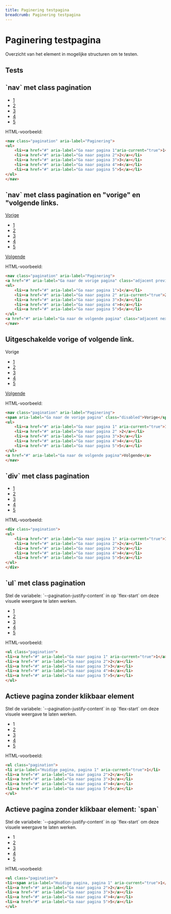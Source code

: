 ```yaml
---
title: Paginering testpagina
breadcrumb: Paginering testpagina
---
```


<h1 id="introduction">Paginering testpagina</h1>

Overzicht van het element in mogelijke structuren om te testen.

<h2 id="tests">Tests</h2>

<h2>`nav` met class pagination</h2>

<nav class="pagination" aria-label="Paginering" id="nav">
  <ul>
    <li><a href="#nav" aria-label="Ga naar pagina 1" aria-current="true">1</a></li>
    <li><a href="#nav" aria-label="Ga naar pagina 2">2</a></li>
    <li><a href="#nav" aria-label="Ga naar pagina 3">3</a></li>
    <li><a href="#nav" aria-label="Ga naar pagina 4">4</a></li>
    <li><a href="#nav" aria-label="Ga naar pagina 5">5</a></li>
  </ul>
</nav>

<p>HTML-voorbeeld:</p>

```html
<nav class="pagination" aria-label="Paginering">
<ul>
    <li><a href="#" aria-label="Ga naar pagina 1"aria-current="true">1</a></li>
    <li><a href="#" aria-label="Ga naar pagina 2">2</a></li>
    <li><a href="#" aria-label="Ga naar pagina 3">3</a></li>
    <li><a href="#" aria-label="Ga naar pagina 4">4</a></li>
    <li><a href="#" aria-label="Ga naar pagina 5">5</a></li>
</ul>
</nav>
```

<h2>`nav` met class pagination en "vorige" en "volgende links.</h2>

<nav class="pagination" aria-label="Paginering" id="next-prev">
  <a href="#next-prev" aria-label="Ga naar de vorige pagina" class="adjacent previous"
    >Vorige</a
  >
  <ul>
    <li><a href="#next-prev" aria-label="Ga naar pagina 1">1</a></li>
    <li><a href="#next-prev" aria-label="Ga naar pagina 2" aria-current="true">2</a></li>
    <li><a href="#next-prev" aria-label="Ga naar pagina 3">3</a></li>
    <li><a href="#next-prev" aria-label="Ga naar pagina 4">4</a></li>
    <li><a href="#next-prev" aria-label="Ga naar pagina 5">5</a></li>
  </ul>
  <a href="#next-prev" aria-label="Ga naar de volgende pagina" class="adjacent next"
    >Volgende</a
  >
</nav>

<p>HTML-voorbeeld:</p>

```html
<nav class="pagination" aria-label="Paginering">
<a href="#" aria-label="Ga naar de vorige pagina" class="adjacent previous">Vorige</a>
<ul>
    <li><a href="#" aria-label="Ga naar pagina 1">1</a></li>
    <li><a href="#" aria-label="Ga naar pagina 2" aria-current="true">2</a></li>
    <li><a href="#" aria-label="Ga naar pagina 3">3</a></li>
    <li><a href="#" aria-label="Ga naar pagina 4">4</a></li>
    <li><a href="#" aria-label="Ga naar pagina 5">5</a></li>
</ul>
<a href="#" aria-label="Ga naar de volgende pagina" class="adjacent next">Volgende</a>
</nav>
```

<h2>Uitgeschakelde vorige of volgende link.</h2>

<nav class="pagination" aria-label="Paginering" id="disabled-next-or-prev">
  <span aria-label="Ga naar de vorige pagina" class="adjacent previous disabled"
    >Vorige</span
  >
  <ul>
    <li>
      <a href="#disabled-next-or-prev" aria-label="Ga naar pagina 1" aria-current="true"
        >1</a
      >
    </li>
    <li><a href="#disabled-next-or-prev" aria-label="Ga naar pagina 2">2</a></li>
    <li><a href="#disabled-next-or-prev" aria-label="Ga naar pagina 3">3</a></li>
    <li><a href="#disabled-next-or-prev" aria-label="Ga naar pagina 4">4</a></li>
    <li><a href="#disabled-next-or-prev" aria-label="Ga naar pagina 5">5</a></li>
  </ul>
  <a
    href="#disabled-next-or-prev"
    aria-label="Ga naar de volgende pagina"
    class="adjacent next">Volgende</a
  >
</nav>

<p>HTML-voorbeeld:</p>

```html
<nav class="pagination" aria-label="Paginering">
<span aria-label="Ga naar de vorige pagina" class="disabled">Vorige</span>
<ul>
    <li><a href="#" aria-label="Ga naar pagina 1" aria-current="true">1</a></li>
    <li><a href="#" aria-label="Ga naar pagina 2" >2</a></li>
    <li><a href="#" aria-label="Ga naar pagina 3">3</a></li>
    <li><a href="#" aria-label="Ga naar pagina 4">4</a></li>
    <li><a href="#" aria-label="Ga naar pagina 5">5</a></li>
</ul>
<a href="#" aria-label="Ga naar de volgende pagina">Volgende</a>
</nav>
```

<h2>`div` met class pagination</h2>

<div class="pagination" id="div">
  <ul>
    <li><a href="#div" aria-label="Ga naar pagina 1" aria-current="true">1</a></li>
    <li><a href="#div" aria-label="Ga naar pagina 2">2</a></li>
    <li><a href="#div" aria-label="Ga naar pagina 3">3</a></li>
    <li><a href="#div" aria-label="Ga naar pagina 4">4</a></li>
    <li><a href="#div" aria-label="Ga naar pagina 5">5</a></li>
  </ul>
</div>

<p>HTML-voorbeeld:</p>

```html
<div class="pagination">
<ul>
    <li><a href="#" aria-label="Ga naar pagina 1" aria-current="true">1</a></li>
    <li><a href="#" aria-label="Ga naar pagina 2">2</a></li>
    <li><a href="#" aria-label="Ga naar pagina 3">3</a></li>
    <li><a href="#" aria-label="Ga naar pagina 4">4</a></li>
    <li><a href="#" aria-label="Ga naar pagina 5">5</a></li>
</ul>
</div>
```

<h2>`ul` met class pagination</h2>

<p>
  Stel de variabele: `--pagination-justify-content` in op `flex-start`
  om deze visuele weergave te laten werken.
</p>

<ul class="pagination" id="ul">
  <li><a href="#ul" aria-label="Ga naar pagina 1" aria-current="true">1</a></li>
  <li><a href="#ul" aria-label="Ga naar pagina 2">2</a></li>
  <li><a href="#ul" aria-label="Ga naar pagina 3">3</a></li>
  <li><a href="#ul" aria-label="Ga naar pagina 4">4</a></li>
  <li><a href="#ul" aria-label="Ga naar pagina 5">5</a></li>
</ul>

<p>HTML-voorbeeld:</p>

```html
<ul class="pagination">
<li><a href="#" aria-label="Ga naar pagina 1" aria-current="true">1</a></li>
<li><a href="#" aria-label="Ga naar pagina 2">2</a></li>
<li><a href="#" aria-label="Ga naar pagina 3">3</a></li>
<li><a href="#" aria-label="Ga naar pagina 4">4</a></li>
<li><a href="#" aria-label="Ga naar pagina 5">5</a></li>
</ul>
```

<h2>Actieve pagina zonder klikbaar element</h2>

<p>
  Stel de variabele: `--pagination-justify-content` in op `flex-start`
  om deze visuele weergave te laten werken.
</p>

<ul class="pagination" id="current-not-interactive">
  <li aria-label="Huidige pagina, pagina 1" aria-current="true">1</li>
  <li><a href="#current-not-interactive" aria-label="Ga naar pagina 2">2</a></li>
  <li><a href="#current-not-interactive" aria-label="Ga naar pagina 3">3</a></li>
  <li><a href="#current-not-interactive" aria-label="Ga naar pagina 4">4</a></li>
  <li><a href="#current-not-interactive" aria-label="Ga naar pagina 5">5</a></li>
</ul>

<p>HTML-voorbeeld:</p>

```html
<ul class="pagination">
<li aria-label="Huidige pagina, pagina 1" aria-current="true">1</li>
<li><a href="#" aria-label="Ga naar pagina 2">2</a></li>
<li><a href="#" aria-label="Ga naar pagina 3">3</a></li>
<li><a href="#" aria-label="Ga naar pagina 4">4</a></li>
<li><a href="#" aria-label="Ga naar pagina 5">5</a></li>
</ul>
```

<h2>Actieve pagina zonder klikbaar element: `span`</h2>

<p>
  Stel de variabele: `--pagination-justify-content` in op `flex-start`
  om deze visuele weergave te laten werken.
</p>

<ul class="pagination" id="current-span">
  <li><span aria-label="Huidige pagina, pagina 1" aria-current="true">1</span></li>
  <li><a href="#current-span" aria-label="Ga naar pagina 2">2</a></li>
  <li><a href="#current-span" aria-label="Ga naar pagina 3">3</a></li>
  <li><a href="#current-span" aria-label="Ga naar pagina 4">4</a></li>
  <li><a href="#current-span" aria-label="Ga naar pagina 5">5</a></li>
</ul>

<p>HTML-voorbeeld:</p>

```html
<ul class="pagination">
<li><span aria-label="Huidige pagina, pagina 1" aria-current="true">1</span></li>
<li><a href="#" aria-label="Ga naar pagina 2">2</a></li>
<li><a href="#" aria-label="Ga naar pagina 3">3</a></li>
<li><a href="#" aria-label="Ga naar pagina 4">4</a></li>
<li><a href="#" aria-label="Ga naar pagina 5">5</a></li>
</ul>
```
